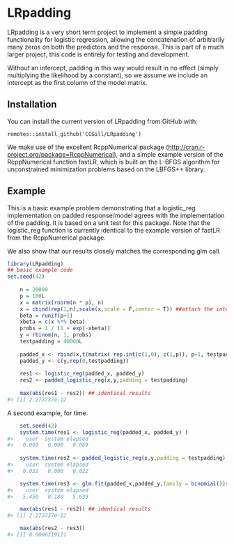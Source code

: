 
<!-- README.md is generated from README.Rmd. Please edit that file -->
LRpadding
=========

<!-- badges: start -->
<!-- badges: end -->
LRpadding is a very short term project to implement a simple padding functionality for logistic regression, allowing the concatenation of arbitrarily many zeros on both the predictors and the response. This is part of a much larger project, this code is entirely for testing and development.

Without an intercept, padding in this way would result in no effect (simply multiplying the likelihood by a constant), so we assume we include an intercept as the first column of the model matrix.

Installation
------------

You can install the current version of LRpadding from GitHub with:

    remotes::install_github('CCGill/LRpadding')

We make use of the excellent RcppNumerical package (<http://cran.r-project.org/package=RcppNumerical>), and a simple example version of the RcppNumerical function fastLR, which is built on the L-BFGS algorithm for unconstrained minimization problems based on the LBFGS++ library.

Example
-------

This is a basic example problem demonstrating that a logistic\_reg implementation on padded response/model agrees with the implementation of the padding. It is based on a unit test for this package. Note that the logistic\_reg function is currently identical to the example version of fastLR from the RcppNumerical package.

We also show that our results closely matches the corresponding glm call.

``` r
library(LRpadding)
## basic example code
set.seed(42)
    
    n = 20000
    p = 100L
    x = matrix(rnorm(n * p), n)
    x = cbind(rep(1,n),scale(x,scale = F,center = T)) ##attach the intercept
    beta = runif(p+1)
    xbeta = c(x %*% beta)
    probs = 1 / (1 + exp(-xbeta))
    y = rbinom(n, 1, probs)
    testpadding = 40000L
  
    padded_x <- rbind(x,t(matrix( rep.int(c(1,0), c(1,p)), p+1, testpadding)))
    padded_y <- c(y,rep(0,testpadding))
    
    res1 <- logistic_reg(padded_x, padded_y) 
    res2 <- padded_logistic_reg(x,y,padding = testpadding)
    
    max(abs(res1 - res2)) ## identical results
#> [1] 2.273737e-12
```

A second example, for time.

``` r
    set.seed(42)
    system.time(res1 <- logistic_reg(padded_x, padded_y) )
#>    user  system elapsed 
#>   0.069   0.000   0.069
 
    system.time(res2 <- padded_logistic_reg(x,y,padding = testpadding))
#>    user  system elapsed 
#>   0.022   0.000   0.022

    system.time(res3 <- glm.fit(padded_x,padded_y,family = binomial())$coefficients)
#>    user  system elapsed 
#>   5.450   0.180   5.639

    max(abs(res1 - res2)) ## identical results
#> [1] 2.273737e-12

    max(abs(res2 - res3))
#> [1] 0.0006319121
```
